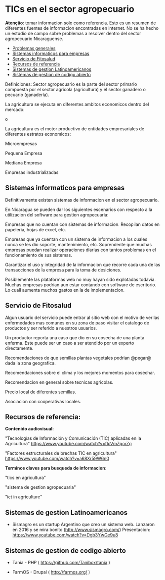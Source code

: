# TICs en el sector agropecuario


**Atenção**: tomar informacion solo como referencia. Esto es un resumen de diferentes fuentes de informacion encontradas en internet. No se ha hecho un estudio de campo sobre problemas a resolver dentro del sector agropecuario Nicaraguense. 

<!-- toc -->
- [Problemas generales](#problemas-generales)
- [Sistemas informaticos para empresas](#sistemas-informaticos-para-empresas)
- [Servicio de Fitosalud](#servicio-de-fitosalud)
- [Recursos de referencia](#recursos-de-referencia)
- [Sistemas de gestion Latinoamericanos](#sistemas-de-gestion-latinoamericanos)
- [Sistemas de gestion de codigo abierto](#sistemas-de-gestion-de-codigo-abierto)
<!-- tocstop -->

Definiciones:
Sector agropecuario es la parte del sector primario compuesta por el sector agrícola (agricultura) y el sector ganadero o pecuario (ganadería).


La agricultura se ejecuta en diferentes ambitos economicos dentro del mercado:

o

La agricultura es el motor productivo de entidades empresariales de diferentes estratos economicos:

Microempresas

Pequena Empresa

Mediana Empresa

Empresas industrializadas

## Sistemas informaticos para empresas

Definitivamente existen sistemas de informacion en el sector agropecuario.

En Nicaragua se pueden dar los siguientes escenarios con respecto a la utilizacion del software para gestion agropecuaria:

Empresas que no cuentan con sistemas de informacion. Recopilan datos en papeleria, hojas de excel, etc. 

Empresas que ya cuentan con un sistema de informacion a los cuales nunca se les dio soporte, mantenimiento, etc. Soprendente que muchas empresas puedan realizar operaciones diarias con tantos problemas en el funcionamiento de sus sistemas. 

Garantizar el uso y integridad de la informacion que recorre cada una de las transacciones de la empresa para la toma de desiciones. 

Posiblemente las plataformas web no muy hayan sido explotadas todavia. Muchas empresas podrian aun estar contando con software de escritorio. Lo cuall aumenta muchos gastos en la de implementacion.

## Servicio de Fitosalud

Algun usuario del servicio puede entrar al sitio web con el motivo de  ver las enfermedades mas comunes en su zona de paso visitar el catalogo de productos y ser referido a nuestros usuarios.

Un productor reporta una caso que dio en su cosecha de una planta  enferma. Este puede ser un caso a ser atendido por un experto  directamente.

Recomendaciones de que semillas plantas vegetales podrian @pegar@ dada la zona geografica.

Recomendaciones sobre el clima y los mejores momentos para cosechar.

Recomendacion en general sobre tecnicas agricolas.

Precio local de diferentes semillas.

Asociacion con cooperativas locales.

## Recursos de referencia:

**Contenido audiovisual:**

"Tecnologías de Información y Comunicación (TIC) aplicadas en la Agricultura"
https://www.youtube.com/watch?v=fIcVmZgorZg 

"Factores estructurales de brechas TIC en agricultura"
https://www.youtube.com/watch?v=a68Xr59W6n0

**Terminos claves para busqueda de informacion:**

"tics en agricultura"

"sistema de gestion agropecuaria"

"ict in agriculture"

## Sistemas de gestion Latinoamericanos

* Sismagro es un startup Argentino que creo un sistema web. 
Lanzaron en 2016 y se mira bonito (http://www.sismagro.com/)
Presentacion: https://www.youtube.com/watch?v=Dgb3YwGe9u8

## Sistemas de gestion de codigo abierto

* Tania - PHP ( https://github.com/Tanibox/tania )

* FarmOS - Drupal ( http://farmos.org/ )


